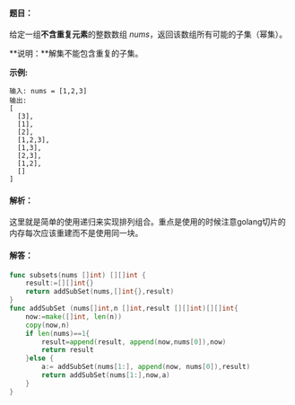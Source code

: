 #### 题目：

给定一组**不含重复元素**的整数数组 *nums*，返回该数组所有可能的子集（幂集）。

**说明：**解集不能包含重复的子集。

**示例:**

```
输入: nums = [1,2,3]
输出:
[
  [3],
  [1],
  [2],
  [1,2,3],
  [1,3],
  [2,3],
  [1,2],
  []
]
```

#### 解析：

这里就是简单的使用递归来实现排列组合。重点是使用的时候注意golang切片的内存每次应该重建而不是使用同一块。

#### 解答：

```go
func subsets(nums []int) [][]int {
	result:=[][]int{}
	return addSubSet(nums,[]int{},result)
}
func addSubSet (nums[]int,n []int,result [][]int)[][]int{
	now:=make([]int, len(n))
	copy(now,n)
	if len(nums)==1{
		result=append(result, append(now,nums[0]),now)
		return result
	}else {
		a:= addSubSet(nums[1:], append(now, nums[0]),result)
		return addSubSet(nums[1:],now,a)
	}
}
```

